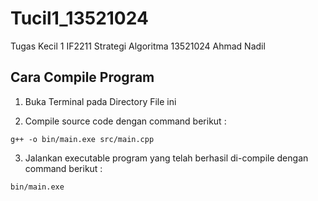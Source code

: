 # Tucil1_13521024
Tugas Kecil 1 IF2211 Strategi Algoritma 13521024 Ahmad Nadil

## Cara Compile Program
1. Buka Terminal pada Directory File ini

2. Compile source code dengan command berikut : 

`g++ -o bin/main.exe src/main.cpp`

3. Jalankan executable program yang telah berhasil di-compile dengan command berikut :

`bin/main.exe`